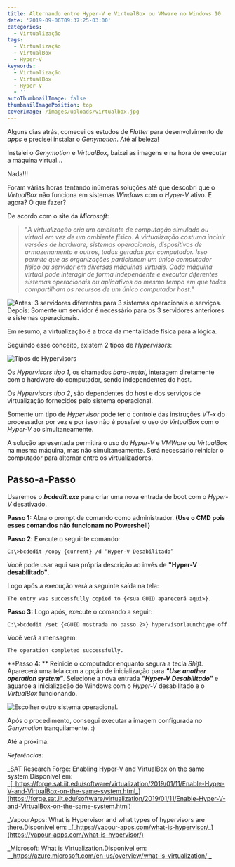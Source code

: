 ```yaml
---
title: Alternando entre Hyper-V e VirtualBox ou VMware no Windows 10
date: '2019-09-06T09:37:25-03:00'
categories:
  - Virtualização
tags:
  - Virtualização
  - VirtualBox
  - Hyper-V
keywords:
  - Virtualização
  - VirtualBox
  - Hyper-V
  - ''
autoThumbnailImage: false
thumbnailImagePosition: top
coverImage: /images/uploads/virtualbox.jpg
---
```

Alguns dias atrás, comecei os estudos de _Flutter_ para desenvolvimento de _apps_ e precisei instalar o _Genymotion_. Até aí beleza!

Instalei o _Genymotion_ e _VirtualBox_, baixei as imagens e na hora de executar a máquina virtual...

Nada!!!

Foram várias horas tentando inúmeras soluções até que descobri que o _VirtualBox_ não funciona em sistemas _Windows_ com o _Hyper-V_ ativo.  E agora? O que fazer?

De acordo com o site da _Microsoft_: 

> "_A virtualização cria um ambiente de computação simulado ou virtual em vez de um ambiente físico. A virtualização costuma incluir versões de hardware, sistemas operacionais, dispositivos de armazenamento e outros, todas geradas por computador. Isso permite que as organizações particionem um único computador físico ou servidor em diversas máquinas virtuais. Cada máquina virtual pode interagir de forma independente e executar diferentes sistemas operacionais ou aplicativos ao mesmo tempo em que todas compartilham os recursos de um único computador host."_

![Antes: 3 servidores diferentes para 3 sistemas operacionais e serviços. Depois: Somente um servidor é necessário para os 3 servidores anteriores e sistemas operacionais.](/images/uploads/virtualization.jpg)

Em resumo, a virtualização é a troca da mentalidade física para a lógica.

Seguindo esse conceito, existem 2 tipos de _Hypervisors_:

![Tipos de Hypervisors](/images/uploads/typesofhypervisors.jpg)

Os _Hypervisors tipo 1_, os chamados _bare-metal_, interagem diretamente com o hardware do computador, sendo independentes do host.

Os _Hypervisors  tipo 2_, são dependentes do host e dos serviços de virtualização fornecidos pelo sistema operacional. 

Somente um tipo de _Hypervisor_ pode ter o controle das instruções _VT-x_ do processador por vez e por isso não é possível o uso do _VirtualBox_ com o _Hyper-V_ ao simultaneamente.

A solução apresentada permitirá o uso do _Hyper-V_ e _VMWare_ ou _VirtualBox_ na mesma máquina, mas não simultaneamente. Será necessário reiniciar o computador para alternar entre os virtualizadores.

## Passo-a-Passo

Usaremos o **_bcdedit.exe_** para criar uma nova entrada de boot com o _Hyper-V_ desativado.

**Passo 1:** Abra o prompt de comando como administrador. **(Use o CMD pois esses comandos não funcionam no Powershell)**

**Passo 2**: Execute o seguinte comando: 

```
C:\>bcdedit /copy {current} /d “Hyper-V Desabilitado”
```

Você pode usar aqui sua própria descrição ao invés de **"Hyper-V desabilitado"**. 

Logo após a execução verá a seguinte saída na tela:

```
The entry was successfully copied to {<sua GUID aparecerá aqui>}.
```

**Passo 3:**  Logo após, execute o comando a seguir:

```
C:\>bcdedit /set {<GUID mostrada no passo 2>} hypervisorlaunchtype off
```

Você verá a mensagem:

```
The operation completed successfully.
```

**Passo 4: ** Reinicie o computador enquanto segura a tecla _Shift_. Aparecerá uma tela com a opção de inicialização para **_"Use another operation system"_**.  Selecione a nova entrada **_"Hyper-V Desabilitado"_** e aguarde a inicialização do Windows com o _Hyper-V_ desabilitado e o _VirtualBox_ funcionando.

![Escolher outro sistema operacional.](/images/uploads/use-another-operating-system.jpg)

Após o procedimento, consegui executar a imagem configurada no _Genymotion_ tranquilamente. :)

Até a próxima.

_Referências:_

_SAT Research Forge: Enabling Hyper-V and VirtualBox on the same system.Disponível em: _[_https://forge.sat.iit.edu/software/virtualization/2019/01/11/Enable-Hyper-V-and-VirtualBox-on-the-same-system.html_](https://forge.sat.iit.edu/software/virtualization/2019/01/11/Enable-Hyper-V-and-VirtualBox-on-the-same-system.html)

_VapourApps: What is Hypervisor and what types of hypervisors are there.Disponível em: _[_https://vapour-apps.com/what-is-hypervisor/_](https://vapour-apps.com/what-is-hypervisor/)

_Microsoft: What is Virtualization.Disponível em: _[_https://azure.microsoft.com/en-us/overview/what-is-virtualization/ _](https://azure.microsoft.com/en-us/overview/what-is-virtualization/)
